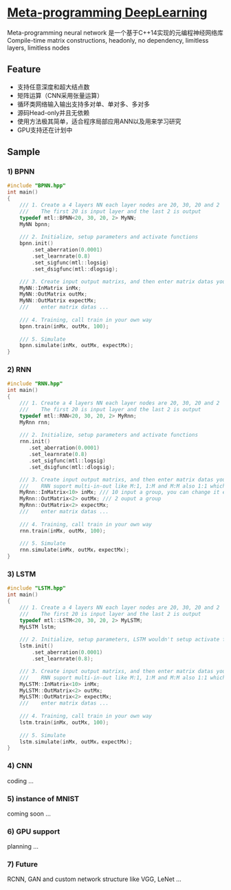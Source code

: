 # [Meta-programming DeepLearning](https://github.com/bowdar/DeepLearning) 
Meta-programming neural network 是一个基于C++14实现的元编程神经网络库
Compile-time matrix constructions, headonly, no dependency, limitless layers, limitless nodes
 
## Feature
* 支持任意深度和超大结点数
* 矩阵运算（CNN采用张量运算）
* 循环类网络输入输出支持多对单、单对多、多对多
* 源码Head-only并且无依赖
* 使用方法极其简单，适合程序局部应用ANN以及用来学习研究
* GPU支持还在计划中

## Sample
### 1) BPNN
```cpp
#include "BPNN.hpp"
int main()
{
    /// 1. Create a 4 layers NN each layer nodes are 20, 30, 20 and 2
    ///    The first 20 is input layer and the last 2 is output
    typedef mtl::BPNN<20, 30, 20, 2> MyNN;
    MyNN bpnn;
    
    /// 2. Initialize, setup parameters and activate functions
    bpnn.init()
        .set_aberration(0.0001)
        .set_learnrate(0.8)
        .set_sigfunc(mtl::logsig)
        .set_dsigfunc(mtl::dlogsig);

    /// 3. Create input output matrixs, and then enter matrix datas your self
    MyNN::InMatrix inMx;
    MyNN::OutMatrix outMx;
    MyNN::OutMatrix expectMx;
    ///    enter matrix datas ...
    
    /// 4. Training, call train in your own way
    bpnn.train(inMx, outMx, 100);
    
    /// 5. Simulate
    bpnn.simulate(inMx, outMx, expectMx);
}
```

### 2) RNN
```cpp
#include "RNN.hpp"
int main()
{
    /// 1. Create a 4 layers NN each layer nodes are 20, 30, 20 and 2
    ///    The first 20 is input layer and the last 2 is output
    typedef mtl::RNN<20, 30, 20, 2> MyRnn;
    MyRnn rnn;
    
    /// 2. Initialize, setup parameters and activate functions
    rnn.init()
       .set_aberration(0.0001)
       .set_learnrate(0.8)
       .set_sigfunc(mtl::logsig)
       .set_dsigfunc(mtl::dlogsig);

    /// 3. Create input output matrixs, and then enter matrix datas your self
    ///    RNN suport multi-in-out like M:1, 1:M and M:M also 1:1 which is meaningless
    MyRnn::InMatrix<10> inMx; /// 10 input a group, you can change it each training
    MyRnn::OutMatrix<2> outMx; /// 2 ouput a group
    MyRnn::OutMatrix<2> expectMx;
    ///    enter matrix datas ...
    
    /// 4. Training, call train in your own way
    rnn.train(inMx, outMx, 100);
    
    /// 5. Simulate
    rnn.simulate(inMx, outMx，expectMx);
}
```

### 3) LSTM
```cpp
#include "LSTM.hpp"
int main()
{
    /// 1. Create a 4 layers NN each layer nodes are 20, 30, 20 and 2
    ///    The first 20 is input layer and the last 2 is output
    typedef mtl::LSTM<20, 30, 20, 2> MyLSTM;
    MyLSTM lstm;
    
    /// 2. Initialize, setup parameters, LSTM wouldn't setup activate functions
    lstm.init()
        .set_aberration(0.0001)
        .set_learnrate(0.8);

    /// 3. Create input output matrixs, and then enter matrix datas your self
    ///    RNN suport multi-in-out like M:1, 1:M and M:M also 1:1 which is meaningless
    MyLSTM::InMatrix<10> inMx;
    MyLSTM::OutMatrix<2> outMx;
    MyLSTM::OutMatrix<2> expectMx;
    ///    enter matrix datas ...
    
    /// 4. Training, call train in your own way
    lstm.train(inMx, outMx, 100);
    
    /// 5. Simulate
    lstm.simulate(inMx, outMx，expectMx);
}
```

### 4) CNN

coding ...

### 5) instance of MNIST

coming soon ...

### 6) GPU support

planning ...

### 7) Future

RCNN, GAN and custom network structure like VGG, LeNet ... 

